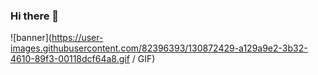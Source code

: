 ### Hi there 👋

![banner](https://user-images.githubusercontent.com/82396393/130872429-a129a9e2-3b32-4610-89f3-00118dcf64a8.gif / GIF)
